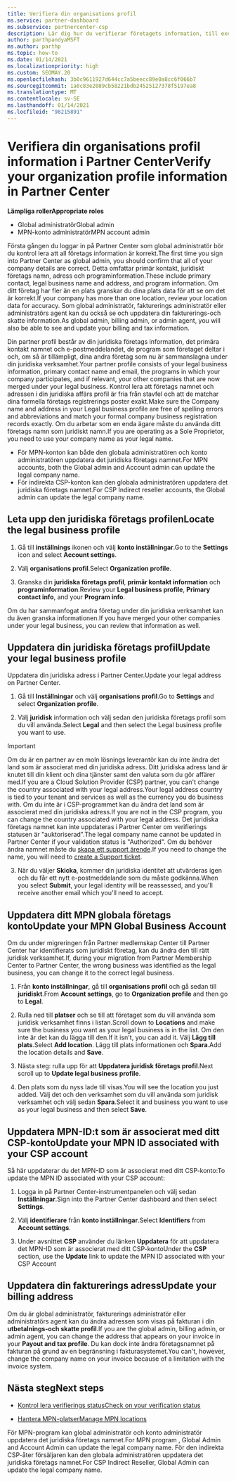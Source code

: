 ```yaml
---
title: Verifiera din organisations profil
ms.service: partner-dashboard
ms.subservice: partnercenter-csp
description: Lär dig hur du verifierar företagets information, till exempel information om primär kontakt, adress och program. Du kan också uppdatera dina juridiska och fakturerings adresser.
author: parthpandyaMSFT
ms.author: parthp
ms.topic: how-to
ms.date: 01/14/2021
ms.localizationpriority: high
ms.custom: SEOMAY.20
ms.openlocfilehash: 3b0c9611927d644cc7a5beecc89e0a8cc6f066b7
ms.sourcegitcommit: 1a0c83e2089cb58221bdb24525127378f5197ea8
ms.translationtype: MT
ms.contentlocale: sv-SE
ms.lasthandoff: 01/14/2021
ms.locfileid: "98215891"
---
```

# <a name="verify-your-organization-profile-information-in-partner-center"></a><span data-ttu-id="3e4c6-104">Verifiera din organisations profil information i Partner Center</span><span class="sxs-lookup"><span data-stu-id="3e4c6-104">Verify your organization profile information in Partner Center</span></span>

<span data-ttu-id="3e4c6-105">**Lämpliga roller**</span><span class="sxs-lookup"><span data-stu-id="3e4c6-105">**Appropriate roles**</span></span>

- <span data-ttu-id="3e4c6-106">Global administratör</span><span class="sxs-lookup"><span data-stu-id="3e4c6-106">Global admin</span></span>
- <span data-ttu-id="3e4c6-107">MPN-konto administratör</span><span class="sxs-lookup"><span data-stu-id="3e4c6-107">MPN account admin</span></span>

<span data-ttu-id="3e4c6-108">Första gången du loggar in på Partner Center som global administratör bör du kontrol lera att all företags information är korrekt.</span><span class="sxs-lookup"><span data-stu-id="3e4c6-108">The first time you sign into Partner Center as global admin, you should confirm that all of your company details are correct.</span></span> <span data-ttu-id="3e4c6-109">Detta omfattar primär kontakt, juridiskt företags namn, adress och programinformation.</span><span class="sxs-lookup"><span data-stu-id="3e4c6-109">These include primary contact, legal business name and address, and program information.</span></span> <span data-ttu-id="3e4c6-110">Om ditt företag har fler än en plats granskar du dina plats data för att se om det är korrekt.</span><span class="sxs-lookup"><span data-stu-id="3e4c6-110">If your company has more than one location, review your location data for accuracy.</span></span> <span data-ttu-id="3e4c6-111">Som global administratör, fakturerings administratör eller administratörs agent kan du också se och uppdatera din fakturerings-och skatte information.</span><span class="sxs-lookup"><span data-stu-id="3e4c6-111">As global admin, billing admin, or admin agent, you will also be able to see and update your billing and tax information.</span></span>

<span data-ttu-id="3e4c6-112">Din partner profil består av din juridiska företags information, det primära kontakt namnet och e-postmeddelandet, de program som företaget deltar i och, om så är tillämpligt, dina andra företag som nu är sammanslagna under din juridiska verksamhet.</span><span class="sxs-lookup"><span data-stu-id="3e4c6-112">Your partner profile consists of your legal business information, primary contact name and email, the programs in which your company participates, and if relevant, your other companies that are now merged under your legal business.</span></span> <span data-ttu-id="3e4c6-113">Kontrol lera att företags namnet och adressen i din juridiska affärs profil är fria från stavfel och att de matchar dina formella företags registrerings poster exakt.</span><span class="sxs-lookup"><span data-stu-id="3e4c6-113">Make sure the Company name and address in your Legal business profile are free of spelling errors and abbreviations and match your formal company business registration records exactly.</span></span> <span data-ttu-id="3e4c6-114">Om du arbetar som en enda ägare måste du använda ditt företags namn som juridiskt namn.</span><span class="sxs-lookup"><span data-stu-id="3e4c6-114">If you are operating as a Sole Proprietor, you need to use your company name as your legal name.</span></span>

- <span data-ttu-id="3e4c6-115">För MPN-konton kan både den globala administratören och konto administratören uppdatera det juridiska företags namnet.</span><span class="sxs-lookup"><span data-stu-id="3e4c6-115">For MPN accounts, both the Global admin and Account admin can update the legal company name.</span></span>
- <span data-ttu-id="3e4c6-116">För indirekta CSP-konton kan den globala administratören uppdatera det juridiska företags namnet.</span><span class="sxs-lookup"><span data-stu-id="3e4c6-116">For CSP Indirect reseller accounts, the Global admin can update the legal company name.</span></span> 

## <a name="locate-the-legal-business-profile"></a><span data-ttu-id="3e4c6-117">Leta upp den juridiska företags profilen</span><span class="sxs-lookup"><span data-stu-id="3e4c6-117">Locate the legal business profile</span></span>

1. <span data-ttu-id="3e4c6-118">Gå till **inställnings** ikonen och välj **konto inställningar**.</span><span class="sxs-lookup"><span data-stu-id="3e4c6-118">Go to the **Settings** icon and select **Account settings**.</span></span>
 
1. <span data-ttu-id="3e4c6-119">Välj **organisations profil**.</span><span class="sxs-lookup"><span data-stu-id="3e4c6-119">Select **Organization profile**.</span></span> 

2. <span data-ttu-id="3e4c6-120">Granska din **juridiska företags profil**, **primär kontakt information** och **programinformation**.</span><span class="sxs-lookup"><span data-stu-id="3e4c6-120">Review your **Legal business profile**, **Primary contact info**, and your **Program info**.</span></span>

<span data-ttu-id="3e4c6-121">Om du har sammanfogat andra företag under din juridiska verksamhet kan du även granska informationen.</span><span class="sxs-lookup"><span data-stu-id="3e4c6-121">If you have merged your other companies under your legal business, you can review that information as well.</span></span> 

## <a name="update-your-legal-business-profile"></a><span data-ttu-id="3e4c6-122">Uppdatera din juridiska företags profil</span><span class="sxs-lookup"><span data-stu-id="3e4c6-122">Update your legal business profile</span></span>

<span data-ttu-id="3e4c6-123">Uppdatera din juridiska adress i Partner Center.</span><span class="sxs-lookup"><span data-stu-id="3e4c6-123">Update your legal address on Partner Center.</span></span>

1. <span data-ttu-id="3e4c6-124">Gå till **Inställningar** och välj **organisations profil**.</span><span class="sxs-lookup"><span data-stu-id="3e4c6-124">Go to **Settings** and select **Organization profile**.</span></span>


2. <span data-ttu-id="3e4c6-125">Välj **juridisk**  information och välj sedan den juridiska företags profil som du vill använda.</span><span class="sxs-lookup"><span data-stu-id="3e4c6-125">Select **Legal**  and then select the Legal business profile you want to use.</span></span>

>[!Important]
><span data-ttu-id="3e4c6-126">Om du är en partner av en moln lösnings leverantör kan du inte ändra det land som är associerat med din juridiska adress. Ditt juridiska adress land är knutet till din klient och dina tjänster samt den valuta som du gör affärer med.</span><span class="sxs-lookup"><span data-stu-id="3e4c6-126">If you are a Cloud Solution Provider (CSP) partner, you can't change the country associated with your legal address.Your legal address country is tied to your tenant and services as well as the currency you do business with.</span></span> <span data-ttu-id="3e4c6-127">Om du inte är i CSP-programmet kan du ändra det land som är associerat med din juridiska adress.</span><span class="sxs-lookup"><span data-stu-id="3e4c6-127">If you are not in the CSP program, you can change the country associated with your legal address.</span></span> <span data-ttu-id="3e4c6-128">Det juridiska företags namnet kan inte uppdateras i Partner Center om verifierings statusen är "auktoriserad".</span><span class="sxs-lookup"><span data-stu-id="3e4c6-128">The legal company name cannot be updated in Partner Center if your validation status is "Authorized".</span></span> <span data-ttu-id="3e4c6-129">Om du behöver ändra namnet måste du [skapa ett support ärende](https://partner.microsoft.com/dashboard/support/servicerequests/create?stage=2&topicid=eb74583c-61b3-2124-bffc-00920e0ae772).</span><span class="sxs-lookup"><span data-stu-id="3e4c6-129">If you need to change the name, you will need to [create a Support ticket](https://partner.microsoft.com/dashboard/support/servicerequests/create?stage=2&topicid=eb74583c-61b3-2124-bffc-00920e0ae772).</span></span>

3. <span data-ttu-id="3e4c6-130">När du väljer **Skicka**, kommer din juridiska identitet att utvärderas igen och du får ett nytt e-postmeddelande som du måste godkänna.</span><span class="sxs-lookup"><span data-stu-id="3e4c6-130">When you select **Submit**, your legal identity will be reassessed, and you'll receive another email which you'll need to accept.</span></span>

## <a name="update-your-mpn-global-business-account"></a><span data-ttu-id="3e4c6-131">Uppdatera ditt MPN globala företags konto</span><span class="sxs-lookup"><span data-stu-id="3e4c6-131">Update your MPN Global Business Account</span></span>

<span data-ttu-id="3e4c6-132">Om du under migreringen från Partner medlemskap Center till Partner Center har identifierats som juridiskt företag, kan du ändra den till rätt juridisk verksamhet.</span><span class="sxs-lookup"><span data-stu-id="3e4c6-132">If, during your migration from Partner Membership Center to Partner Center, the wrong business was identified as the legal business, you can change it to the correct legal business.</span></span>

1. <span data-ttu-id="3e4c6-133">Från **konto inställningar**, gå till **organisations profil** och gå sedan till **juridiskt**.</span><span class="sxs-lookup"><span data-stu-id="3e4c6-133">From **Account settings**, go to **Organization profile** and then go to **Legal**.</span></span>

1.  <span data-ttu-id="3e4c6-134">Rulla ned till **platser** och se till att företaget som du vill använda som juridisk verksamhet finns i listan.</span><span class="sxs-lookup"><span data-stu-id="3e4c6-134">Scroll down to **Locations** and make sure the business you want as your legal business is in the list.</span></span> <span data-ttu-id="3e4c6-135">Om den inte är det kan du lägga till den.</span><span class="sxs-lookup"><span data-stu-id="3e4c6-135">If it isn't, you can add it.</span></span> <span data-ttu-id="3e4c6-136">Välj **Lägg till plats**.</span><span class="sxs-lookup"><span data-stu-id="3e4c6-136">Select **Add location**.</span></span> <span data-ttu-id="3e4c6-137">Lägg till plats informationen och **Spara**.</span><span class="sxs-lookup"><span data-stu-id="3e4c6-137">Add the location details and **Save**.</span></span>

2. <span data-ttu-id="3e4c6-138">Nästa steg: rulla upp för att **Uppdatera juridisk företags profil**.</span><span class="sxs-lookup"><span data-stu-id="3e4c6-138">Next scroll up to **Update legal business profile**.</span></span>

3. <span data-ttu-id="3e4c6-139">Den plats som du nyss lade till visas.</span><span class="sxs-lookup"><span data-stu-id="3e4c6-139">You will see the location you just added.</span></span> <span data-ttu-id="3e4c6-140">Välj det och den verksamhet som du vill använda som juridisk verksamhet och välj sedan **Spara**.</span><span class="sxs-lookup"><span data-stu-id="3e4c6-140">Select it and business you want to use as your legal business and then select **Save**.</span></span>

## <a name="update-your-mpn-id-associated-with-your-csp-account"></a><span data-ttu-id="3e4c6-141">Uppdatera MPN-ID:t som är associerat med ditt CSP-konto</span><span class="sxs-lookup"><span data-stu-id="3e4c6-141">Update your MPN ID associated with your CSP account</span></span>

<span data-ttu-id="3e4c6-142">Så här uppdaterar du det MPN-ID som är associerat med ditt CSP-konto:</span><span class="sxs-lookup"><span data-stu-id="3e4c6-142">To update the MPN ID associated with your CSP account:</span></span>

1. <span data-ttu-id="3e4c6-143">Logga in på Partner Center-instrumentpanelen och välj sedan **Inställningar**.</span><span class="sxs-lookup"><span data-stu-id="3e4c6-143">Sign into the Partner Center dashboard and then select **Settings**.</span></span>
 
1. <span data-ttu-id="3e4c6-144">Välj **identifierare** från **konto inställningar**.</span><span class="sxs-lookup"><span data-stu-id="3e4c6-144">Select **Identifiers** from **Account settings**.</span></span>

1. <span data-ttu-id="3e4c6-145">Under avsnittet **CSP** använder du länken **Uppdatera** för att uppdatera det MPN-ID som är associerat med ditt CSP-konto</span><span class="sxs-lookup"><span data-stu-id="3e4c6-145">Under the **CSP** section, use the **Update** link to update the MPN ID associated with your CSP Account</span></span> 


## <a name="update-your-billing-address"></a><span data-ttu-id="3e4c6-146">Uppdatera din fakturerings adress</span><span class="sxs-lookup"><span data-stu-id="3e4c6-146">Update your billing address</span></span>

<span data-ttu-id="3e4c6-147">Om du är global administratör, fakturerings administratör eller administratörs agent kan du ändra adressen som visas på fakturan i din **utbetalnings-och skatte profil**.</span><span class="sxs-lookup"><span data-stu-id="3e4c6-147">If you are the global admin, billing admin, or admin agent, you can change the address that appears on your invoice in your **Payout and tax profile**.</span></span> <span data-ttu-id="3e4c6-148">Du kan dock inte ändra företagsnamnet på fakturan på grund av en begränsning i fakturasystemet.</span><span class="sxs-lookup"><span data-stu-id="3e4c6-148">You can't, however, change the company name on your invoice because of a limitation with the invoice system.</span></span>

## <a name="next-steps"></a><span data-ttu-id="3e4c6-149">Nästa steg</span><span class="sxs-lookup"><span data-stu-id="3e4c6-149">Next steps</span></span>


- [<span data-ttu-id="3e4c6-150">Kontrol lera verifierings status</span><span class="sxs-lookup"><span data-stu-id="3e4c6-150">Check on your verification status</span></span>](verification-responses.md)
 
- [<span data-ttu-id="3e4c6-151">Hantera MPN-platser</span><span class="sxs-lookup"><span data-stu-id="3e4c6-151">Manage MPN locations</span></span>](manage-locations.md)



<span data-ttu-id="3e4c6-152">För MPN-program kan global administratör och konto administratör uppdatera det juridiska företags namnet.</span><span class="sxs-lookup"><span data-stu-id="3e4c6-152">For MPN program , Global Admin and Account Admin can update the legal company name.</span></span>
<span data-ttu-id="3e4c6-153">För den indirekta CSP-åter försäljaren kan den globala administratören uppdatera det juridiska företags namnet.</span><span class="sxs-lookup"><span data-stu-id="3e4c6-153">For CSP Indirect Reseller,  Global Admin can update the legal company name.</span></span>